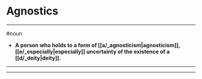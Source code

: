 # Agnostics
---
#noun
- **A person who holds to a form of [[a/_agnosticism|agnosticism]], [[e/_especially|especially]] uncertainty of the existence of a [[d/_deity|deity]].**
---
---
